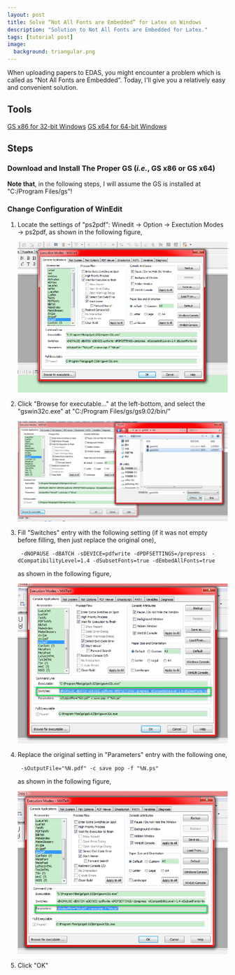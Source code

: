 ```yaml
---
layout: post
title: Solve “Not All Fonts are Embedded” for Latex on Windows
description: "Solution to Not All Fonts are Embedded for Latex."
tags: [tutorial post]
image:
  background: triangular.png
---
```


When uploading papers to EDAS, you might encounter a problem which is called as “Not All Fonts are Embedded”. Today, I'll give you a relatively easy and convenient solution.

## Tools
[GS x86 for 32-bit Windows](http://pan.baidu.com/s/1hq701wC) 
[GS x64 for 64-bit Windows](http://pan.baidu.com/s/1pJDXLVl)

## Steps
### Download and Install The Proper GS (_i.e._, GS x86 or GS x64)
**Note that**, in the following steps, I will assume the GS is installed at "C:/Program Files/gs"!

### Change Configuration of WinEdit

1. Locate the settings of "ps2pdf": Winedit -> Option -> Exectution Modes -> ps2pdf, as shown in the following figure,

    ![ ](../images/ps2pdf_conf.png)

2. Click "Browse for executable..." at the left-bottom, and select the "gswin32c.exe" at "C:/Program Files/gs/gs9.02/bin/"

    ![ ](../images/ps2pdf_conf_exec.png)

3. Fill "Switches" entry with the following setting (if it was not empty before filling, then just replace the original one),

        -dNOPAUSE -dBATCH -sDEVICE=pdfwrite -dPDFSETTINGS=/prepress  -dCompatibilityLevel=1.4 -dSubsetFonts=true -dEmbedAllFonts=true

    as shown in the following figure,

    ![ ](../images/ps2pdf_conf_switch.png)

4. Replace the original setting in "Parameters" entry with the following one,

        -sOutputFile="%N.pdf" -c save pop -f "%N.ps"

    as shown in the following figure,

    ![ ](../images/ps2pdf_conf_param.png)

5. Click "OK"




